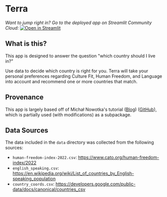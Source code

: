 # Terra
*Want to jump right in? Go to the deployed app on Streamlit Community Cloud:*
[![Open in Streamlit](https://static.streamlit.io/badges/streamlit_badge_black_white.svg)](https://terra-country-recommender.streamlit.app/)

## What is this?
This app is designed to answer the question "which country should I live in?"

Use data to decide which country is right for you. Terra will take your personal preferences regarding Culture Fit, Human Freedom, and Language into account and recommend one or more countries that match.

## Provenance
This app is largely based off of Michał Nowotka's tutorial ([Blog](https://blog.streamlit.io/how-to-make-a-culture-map/)) ([GitHub](https://github.com/streamlit/demo-culture-map)), which is partially used (with modifications) as a subpackage.

## Data Sources
The data included in the `data` directory was collected from the following sources:
- `human-freedom-index-2022.csv`: https://www.cato.org/human-freedom-index/2022
- `english_speaking.csv`: https://en.wikipedia.org/wiki/List_of_countries_by_English-speaking_population
- `country_coords.csv`: https://developers.google.com/public-data/docs/canonical/countries_csv